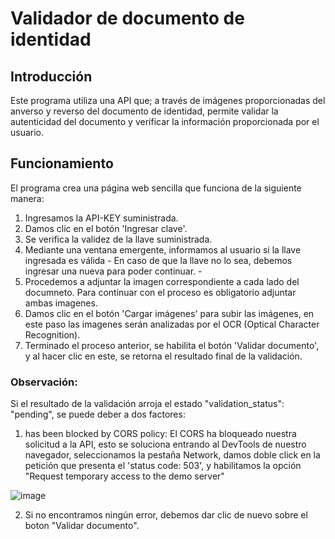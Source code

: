 # Validador de documento de identidad 

## Introducción 
Este programa utiliza una API que; a través de imágenes proporcionadas del anverso y reverso del documento de identidad, permite validar la autenticidad del documento y verificar la información proporcionada por el usuario.

## Funcionamiento 
El programa crea una página web sencilla que funciona de la siguiente manera:

1. Ingresamos la API-KEY suministrada.
2. Damos clic en el botón 'Ingresar clave'.
3. Se verifica la validez de la llave suministrada.
4. Mediante una ventana emergente, informamos al usuario si la llave ingresada es válida - En caso de que la llave no lo sea, debemos ingresar una nueva para poder continuar. -
6. Procedemos a adjuntar la imagen correspondiente a cada lado del documneto. Para continuar con el proceso es obligatorio adjuntar ambas imagenes.
7. Damos clic en el botón 'Cargar imágenes' para subir las imágenes, en este paso las imagenes serán analizadas por el OCR (Optical Character Recognition).
8. Terminado el proceso anterior, se habilita el botón 'Validar documento', y al hacer clic en este, se retorna el resultado final de la validación.

### Observación: 
Si el resultado de la validación arroja el estado "validation_status": "pending", se puede deber a dos factores:
1.  has been blocked by CORS policy: El CORS ha bloqueado nuestra solicitud a la API, esto se soluciona entrando al DevTools de nuestro navegador, seleccionamos la pestaña Network, damos doble click en la petición que presenta el 'status code: 503', y habilitamos la opción "Request temporary access to the demo server"
  
  ![image](https://github.com/Crixtoro/validacionDocumento/assets/111707866/ad6db7eb-bd0c-4c91-92f8-1dc25425edf2)
  
2. Si no encontramos ningún error, debemos dar clic de nuevo sobre el boton "Validar documento". 

